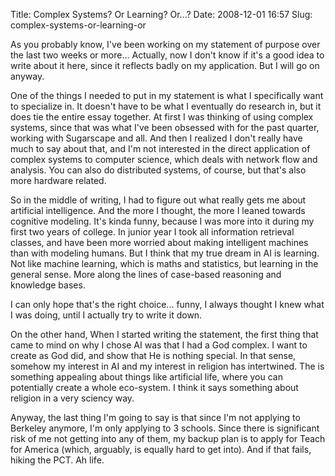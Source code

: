 Title: Complex Systems? Or Learning? Or...?
Date: 2008-12-01 16:57
Slug: complex-systems-or-learning-or

As you probably know, I've been working on my statement of purpose over
the last two weeks or more... Actually, now I don't know if it's a good
idea to write about it here, since it reflects badly on my application.
But I will go on anyway.

One of the things I needed to put in my statement is what I specifically
want to specialize in. It doesn't have to be what I eventually do
research in, but it does tie the entire essay together. At first I was
thinking of using complex systems, since that was what I've been
obsessed with for the past quarter, working with Sugarscape and all. And
then I realized I don't really have much to say about that, and I'm not
interested in the direct application of complex systems to computer
science, which deals with network flow and analysis. You can also do
distributed systems, of course, but that's also more hardware related.

So in the middle of writing, I had to figure out what really gets me
about artificial intelligence. And the more I thought, the more I leaned
towards cognitive modeling. It's kinda funny, because I was more into it
during my first two years of college. In junior year I took all
information retrieval classes, and have been more worried about making
intelligent machines than with modeling humans. But I think that my true
dream in AI is learning. Not like machine learning, which is maths and
statistics, but learning in the general sense. More along the lines of
case-based reasoning and knowledge bases.

I can only hope that's the right choice... funny, I always thought I
knew what I was doing, until I actually try to write it down.

On the other hand, When I started writing the statement, the first thing
that came to mind on why I chose AI was that I had a God complex. I want
to create as God did, and show that He is nothing special. In that
sense, somehow my interest in AI and my interest in religion has
intertwined. The is something appealing about things like artificial
life, where you can potentially create a whole eco-system. I think it
says something about religion in a very sciency way.

Anyway, the last thing I'm going to say is that since I'm not applying
to Berkeley anymore, I'm only applying to 3 schools. Since there is
significant risk of me not getting into any of them, my backup plan is
to apply for Teach for America (which, arguably, is equally hard to get
into). And if that fails, hiking the PCT. Ah life.


